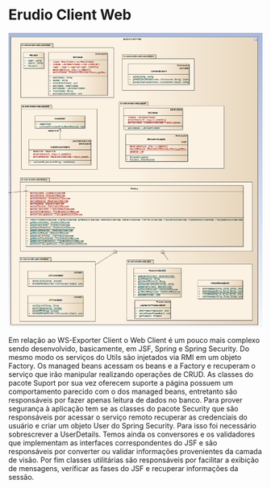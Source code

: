Erudio Client Web
=================


![Estrutura de Projetos e Pacotes do Cliente Web](https://github.com/leandrocgsi/erudio-client-web/blob/master/img/image8.png?raw=true)

Em relação ao  WS-Exporter Client o  Web Client é um pouco mais complexo sendo desenvolvido, basicamente, em JSF, Spring e Spring Security. Do mesmo modo os serviços do Utils são injetados via RMI em um objeto Factory. Os managed beans acessam os beans e a Factory e recuperam o serviço que irão manipular realizando operações de CRUD. As classes do pacote Suport por sua vez oferecem suporte a página possuem um comportamento parecido com o dos managed beans, entretanto são responsáveis por fazer apenas leitura de dados no banco.
Para prover segurança à aplicação tem se as classes do pacote Security que são responsáveis por acessar o serviço remoto recuperar as credenciais do usuário e criar um objeto User do Spring Security. Para isso foi necessário sobrescrever a UserDetails.
Temos ainda os conversores e os validadores que implementam as interfaces correspondentes do JSF e são responsáveis por converter ou validar informações provenientes da camada de visão. Por fim classes utilitárias são responsáveis por facilitar a exibição de mensagens, verificar as fases do JSF e recuperar informações da sessão.
